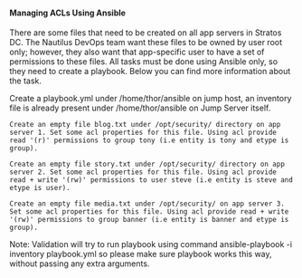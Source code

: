 #### Managing ACLs Using Ansible

There are some files that need to be created on all app servers in Stratos DC. The Nautilus DevOps team want these files to be owned by user root only; however, they also want that app-specific user to have a set of permissions to these files. All tasks must be done using Ansible only, so they need to create a playbook. Below you can find more information about the task.

Create a playbook.yml under /home/thor/ansible on jump host, an inventory file is already present under /home/thor/ansible on Jump Server itself.

    Create an empty file blog.txt under /opt/security/ directory on app server 1. Set some acl properties for this file. Using acl provide read '(r)' permissions to group tony (i.e entity is tony and etype is group).

    Create an empty file story.txt under /opt/security/ directory on app server 2. Set some acl properties for this file. Using acl provide read + write '(rw)' permissions to user steve (i.e entity is steve and etype is user).

    Create an empty file media.txt under /opt/security/ on app server 3. Set some acl properties for this file. Using acl provide read + write '(rw)' permissions to group banner (i.e entity is banner and etype is group).

Note: Validation will try to run playbook using command ansible-playbook -i inventory playbook.yml so please make sure playbook works this way, without passing any extra arguments.
